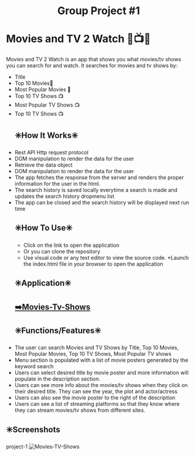 <h1 align="center">Group Project #1
  
# Movies and TV 2 Watch 🎥📺🍿
  
 Movies and TV 2 Watch is an app that shows you what movies/tv shows you can search for and watch.
  It searches for movies and tv shows by:
  <ul>
  <li>Title</li>
  <li>Top 10 Movies🎥</li>
  <li> Most Popular Movies 🎥 </li>
  <li>Top 10 TV Shows 📺</![Movies-TV-Shows](https://user-images.githubusercontent.com/97566064/162626664-6d0ad783-c113-41d5-b142-0b18de156fa4.png)
li>
  <li>Most Popular TV Shows 📺</li>
  <li>Top 10 TV Shows 📺</li>
  
  
  
   ## ✳️How It Works✳️
   

<li> Rest API Http request protocol</li>
<li> DOM manipulation to render the data for the user</li>
<li> Retrieve the data object</li>
<li> DOM manipulation to render the data for the user</li>
<li> The app fetches the response from the server and renders the proper information for the user in the html.</li>
<li> The search history is saved locally everytime a search is made and updates the search history dropmenu list</li>
<li> The app can be closed and the search history will be displayed next run time</li>
 
  
 ## ✳️How To Use✳️
  
   * Click on the link to open the application
   * Or you can clone the repository
   * Use visual code or any text editor to view the source code. 
   *Launch the index.html file in your browser to open the application
  

    
 ## ✳️Application✳️ 
<a href="https://sophoanmeas.github.io/Movies-Tv-Shows/develop/index.html" target="_blank"><h2>➡️Movies-Tv-Shows</a>

    
 ## ✳️Functions/Features✳️
  
 
  
 <li>The user can search Movies and TV Shows by Title, Top 10 Movies, Most Popular Movies, Top 10 TV Shows, Most Popular TV shows</li>
  <li>Menu section is populated with a list of movie posters  generated by the keyword search</li>
 <li>Users can select desired title by movie poster and more information will populate in the description section. </li>
 <li>Users can see more info about the movies/tv shows when they click on their desired title. They can see the year, the plot and actor/actress</li>
 <li>Users can also see the movie poster to the right of the description</li>
 <li>Users can see a list of streaming platforms so that they know where they can stream movies/tv shows from different sites.</li>
  </ul>
  
  ## ✳️Screenshots
project-1
![Movies-TV-Shows](https://user-images.githubusercontent.com/97566064/162626702-34b66235-6d2d-4228-8e88-a43c027aee53.png)

